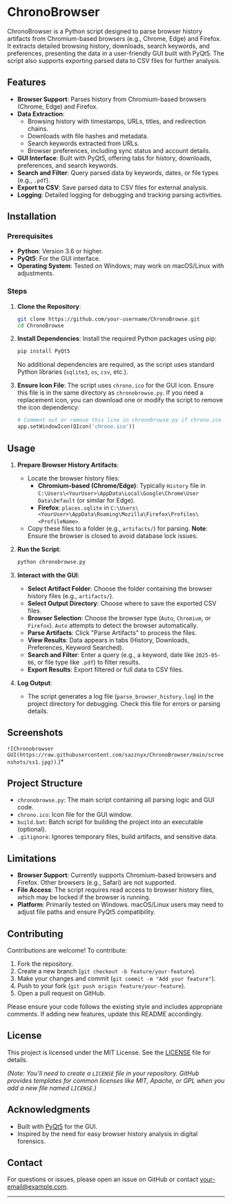 # ChronoBrowser

ChronoBrowser is a Python script designed to parse browser history artifacts from Chromium-based browsers (e.g., Chrome, Edge) and Firefox. It extracts detailed browsing history, downloads, search keywords, and preferences, presenting the data in a user-friendly GUI built with PyQt5. The script also supports exporting parsed data to CSV files for further analysis.

## Features

- **Browser Support**: Parses history from Chromium-based browsers (Chrome, Edge) and Firefox.
- **Data Extraction**:
  - Browsing history with timestamps, URLs, titles, and redirection chains.
  - Downloads with file hashes and metadata.
  - Search keywords extracted from URLs.
  - Browser preferences, including sync status and account details.
- **GUI Interface**: Built with PyQt5, offering tabs for history, downloads, preferences, and search keywords.
- **Search and Filter**: Query parsed data by keywords, dates, or file types (e.g., `.pdf`).
- **Export to CSV**: Save parsed data to CSV files for external analysis.
- **Logging**: Detailed logging for debugging and tracking parsing activities.

## Installation

### Prerequisites
- **Python**: Version 3.6 or higher.
- **PyQt5**: For the GUI interface.
- **Operating System**: Tested on Windows; may work on macOS/Linux with adjustments.

### Steps
1. **Clone the Repository**:
   ```bash
   git clone https://github.com/your-username/ChronoBrowse.git
   cd ChronoBrowse
   ```

2. **Install Dependencies**:
   Install the required Python packages using pip:
   ```bash
   pip install PyQt5
   ```
   No additional dependencies are required, as the script uses standard Python libraries (`sqlite3`, `os`, `csv`, etc.).

3. **Ensure Icon File**:
   The script uses `chrono.ico` for the GUI icon. Ensure this file is in the same directory as `chronobrowse.py`. If you need a replacement icon, you can download one or modify the script to remove the icon dependency:
   ```python
   # Comment out or remove this line in chronobrowse.py if chrono.ico is unavailable
   app.setWindowIcon(QIcon('chrono.ico'))
   ```

## Usage

1. **Prepare Browser History Artifacts**:
   - Locate the browser history files:
     - **Chromium-based (Chrome/Edge)**: Typically `History` file in `C:\Users\<YourUser>\AppData\Local\Google\Chrome\User Data\Default` (or similar for Edge).
     - **Firefox**: `places.sqlite` in `C:\Users\<YourUser>\AppData\Roaming\Mozilla\Firefox\Profiles\<ProfileName>`.
   - Copy these files to a folder (e.g., `artifacts/`) for parsing. **Note**: Ensure the browser is closed to avoid database lock issues.

2. **Run the Script**:
   ```bash
   python chronobrowse.py
   ```

3. **Interact with the GUI**:
   - **Select Artifact Folder**: Choose the folder containing the browser history files (e.g., `artifacts/`).
   - **Select Output Directory**: Choose where to save the exported CSV files.
   - **Browser Selection**: Choose the browser type (`Auto`, `Chromium`, or `Firefox`). `Auto` attempts to detect the browser automatically.
   - **Parse Artifacts**: Click "Parse Artifacts" to process the files.
   - **View Results**: Data appears in tabs (History, Downloads, Preferences, Keyword Searched).
   - **Search and Filter**: Enter a query (e.g., a keyword, date like `2025-05-06`, or file type like `.pdf`) to filter results.
   - **Export Results**: Export filtered or full data to CSV files.

4. **Log Output**:
   - The script generates a log file (`parse_browser_history.log`) in the project directory for debugging. Check this file for errors or parsing details.

## Screenshots

`![Chronobrowser GUI(https://raw.githubusercontent.com/sazznyx/ChronoBrowser/main/screenshots/ss1.jpg))`.)*

## Project Structure

- `chronobrowse.py`: The main script containing all parsing logic and GUI code.
- `chrono.ico`: Icon file for the GUI window.
- `build.bat`: Batch script for building the project into an executable (optional).
- `.gitignore`: Ignores temporary files, build artifacts, and sensitive data.

## Limitations

- **Browser Support**: Currently supports Chromium-based browsers and Firefox. Other browsers (e.g., Safari) are not supported.
- **File Access**: The script requires read access to browser history files, which may be locked if the browser is running.
- **Platform**: Primarily tested on Windows. macOS/Linux users may need to adjust file paths and ensure PyQt5 compatibility.

## Contributing

Contributions are welcome! To contribute:
1. Fork the repository.
2. Create a new branch (`git checkout -b feature/your-feature`).
3. Make your changes and commit (`git commit -m "Add your feature"`).
4. Push to your fork (`git push origin feature/your-feature`).
5. Open a pull request on GitHub.

Please ensure your code follows the existing style and includes appropriate comments. If adding new features, update this README accordingly.

## License

This project is licensed under the MIT License. See the [LICENSE](LICENSE) file for details.

*(Note: You’ll need to create a `LICENSE` file in your repository. GitHub provides templates for common licenses like MIT, Apache, or GPL when you add a new file named `LICENSE`.)*

## Acknowledgments

- Built with [PyQt5](https://www.riverbankcomputing.com/software/pyqt/) for the GUI.
- Inspired by the need for easy browser history analysis in digital forensics.

## Contact

For questions or issues, please open an issue on GitHub or contact [your-email@example.com](mailto:your-email@example.com).

---
